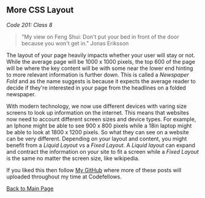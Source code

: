 ## More CSS Layout

*Code 201: Class 8*

>"My view on Feng Shui: Don't put your bed in front of the door because you won't get in."
>Jonas Eriksson

The layout of your page heavily impacts whether your user will stay or not. While the average page will be 1000 x 1000 pixels, the top 600 of the page will be where the key content will be with some near the lower end hinting to more relevant information is further down. This is called a *Newspaper Fold* and as the name suggests is because it expects the average reader to decide if they're interested in your page from the headlines on a folded newspaper.

With modern technology, we now use different devices with varing size screens to look up information on the internet. This means that websites now need to account different screen sizes and device types. For example, an Iphone might be able to see 900 x 800 pixels while a 18in laptop might be able to look at 1800 x 1200 pixels. So what they can see on a website can be very different. Depending on your layout and content, you might benefit from a *Liquid Layout* vs a *Fixed Layout*. A *Liquid layout* can expand and contract the information on your site to fit a screen while a *Fixed Layout* is the same no matter the screen size, like wikipedia.

If you liked this then follow [My GitHub](https://github.com/John-Ram) where more of these posts will uploaded throughout my time at Codefellows.

[Back to Main Page](https://john-ram.github.io/reading-notes.md/)